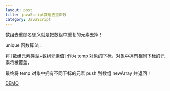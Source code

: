 ```yaml
---
layout: post
title: javaScript数组去重函数
category: JavaScript
---
```


数组去重顾名思义就是把数组中重复的元素去掉！

unique 函数算法：

将 [数组元素类型+数组元素值] 作为 temp 对象的下标，对象中拥有相同下标的元素将被覆盖，

最终将 temp 对象中拥有不同下标的元素 push 到数组 newArray 并返回！

[DEMO](/demo/javascript-array-unique.html)
